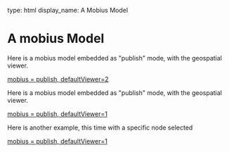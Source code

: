 type: html
display_name: A Mobius Model

# A mobius Model

Here is a mobius model embedded as "publish" mode, with the geospatial viewer.

[mobius = publish, defaultViewer=2](example.mob)

Here is a mobius model embedded as "publish" mode, with the geospatial viewer.

[mobius = publish, defaultViewer=1](example.mob)

Here is another example, this time with a specific node selected

[mobius = publish, defaultViewer=1](example.mob)
